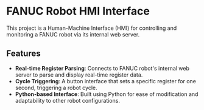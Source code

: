 # FANUC Robot HMI Interface

This project is a Human-Machine Interface (HMI) for controlling and monitoring a FANUC robot via its internal web server.

## Features

- **Real-time Register Parsing**: Connects to FANUC robot's internal web server to parse and display real-time register data.
- **Cycle Triggering**: A button interface that sets a specific register for one second, triggering a robot cycle.
- **Python-based Interface**: Built using Python for ease of modification and adaptability to other robot configurations.

